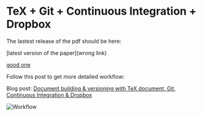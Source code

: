 # TeX + Git + Continuous Integration + Dropbox


The lastest release of the pdf should be here: 

[latest version of the paper](wrong link) 


[good one](https://github.com/j-faria/travis-ci-latex-pdf/releases/download/draft7/paper.pdf)


Follow this post to get more detailed workflow:

Blog post: [Document building & versioning with TeX document, Git, Continuous Integration & Dropbox](https://harshjv.github.io/blog/document-building-versioning-with-tex-document-git-continuous-integration-dropbox/)

![Workflow](https://harshjv.github.io/assets/images/posts/document-building-versioning-with-tex-document-git-continuous-integration-dropbox/workflow.png "Workflow")
